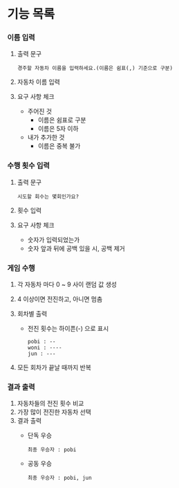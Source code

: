 # 기능 목록

### 이름 입력
1. 출력 문구

    ```
    경주할 자동차 이름을 입력하세요.(이름은 쉼표(,) 기준으로 구분)
    ```

2. 자동차 이름 입력
3. 요구 사항 체크
    - 주어진 것
        - 이름은 쉼표로 구분
        - 이름은 5자 이하
    - 내가 추가한 것
        - 이름은 중복 불가

### 수행 횟수 입력
1. 출력 문구

    ```
    시도할 회수는 몇회인가요?
    ```

2. 횟수 입력
3. 요구 사항 체크
    - 숫자가 입력되었는가
    - 숫자 앞과 뒤에 공백 있을 시, 공백 제거

### 게임 수행
1. 각 자동차 마다 0 ~ 9 사이 랜덤 값 생성
2. 4 이상이면 전진하고, 아니면 멈춤
3. 회차별 출력
    - 전진 횟수는 하이픈(-) 으로 표시

        ```
        pobi : --
        woni : ----
        jun : ---
        ```

4. 모든 회차가 끝날 때까지 반복

### 결과 출력
1. 자동차들의 전진 횟수 비교
2. 가장 많이 전진한 자동차 선택
3. 결과 출력
    - 단독 우승

        ```
        최종 우승자 : pobi
        ```

    - 공동 우승

        ```
        최종 우승자 : pobi, jun
        ```
